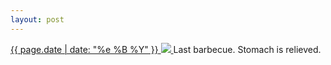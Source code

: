 ```yaml
---
layout: post
---
```


<p>
  <a href="/65">
    <time>{{ page.date | date: "%e %B %Y" }}</time>
    <img src="{{ site.assets_url }}/65.jpg">
  </a>
  Last barbecue. Stomach is relieved.
</p>
